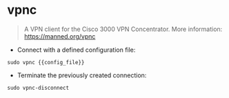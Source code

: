 # vpnc

> A VPN client for the Cisco 3000 VPN Concentrator.
> More information: <https://manned.org/vpnc>

- Connect with a defined configuration file:

`sudo vpnc {{config_file}}`

- Terminate the previously created connection:

`sudo vpnc-disconnect`
